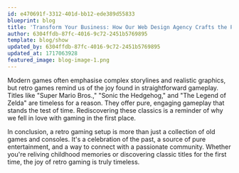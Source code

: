 ```yaml
---
id: e470691f-3312-401d-bb12-ede389d55833
blueprint: blog
title: 'Transform Your Business: How Our Web Design Agency Crafts the Perfect Website for You'
author: 6304ffdb-87fc-4016-9c72-2451b5769895
template: blog/show
updated_by: 6304ffdb-87fc-4016-9c72-2451b5769895
updated_at: 1717063928
featured_image: blog-image-1.png
---
```

Modern games often emphasise complex storylines and realistic graphics, but retro games remind us of the joy found in straightforward gameplay. Titles like "Super Mario Bros.," "Sonic the Hedgehog," and "The Legend of Zelda" are timeless for a reason. They offer pure, engaging gameplay that stands the test of time. Rediscovering these classics is a reminder of why we fell in love with gaming in the first place.

In conclusion, a retro gaming setup is more than just a collection of old games and consoles. It's a celebration of the past, a source of pure entertainment, and a way to connect with a passionate community. Whether you're reliving childhood memories or discovering classic titles for the first time, the joy of retro gaming is truly timeless.